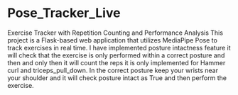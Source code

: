 # Pose_Tracker_Live
Exercise Tracker with Repetition Counting and Performance Analysis This project is a Flask-based web application that utilizes MediaPipe Pose to track exercises in real time.
I have implemented posture intactness feature it will check that the exercise is only performed within a correct posture and then and only then it will count the reps it is only implemented for Hammer curl and triceps_pull_down. In the correct posture keep your wrists near your shoulder and it will check posture intact as True and then perform the exercise.
